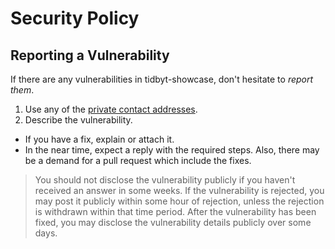 # Security Policy

## Reporting a Vulnerability

If there are any vulnerabilities in tidbyt-showcase, don't hesitate to _report them_.

1. Use any of the [private contact addresses](https://github.com/ScottDillman/tidbyt-showcase#support).
2. Describe the vulnerability.

- If you have a fix, explain or attach it.
- In the near time, expect a reply with the required steps. Also, there may be a demand for a pull request which include the fixes.

> You should not disclose the vulnerability publicly if you haven't received an answer in some weeks.
> If the vulnerability is rejected, you may post it publicly within some hour of rejection, unless the rejection is withdrawn within that time period.
> After the vulnerability has been fixed, you may disclose the vulnerability details publicly over some days.
